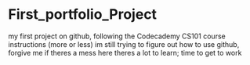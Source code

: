 # First_portfolio_Project
my first project on github, following the Codecademy CS101 course instructions (more or less)
im still trying to figure out how to use github, forgive me if theres a mess here
theres a lot to learn; time to get to work
